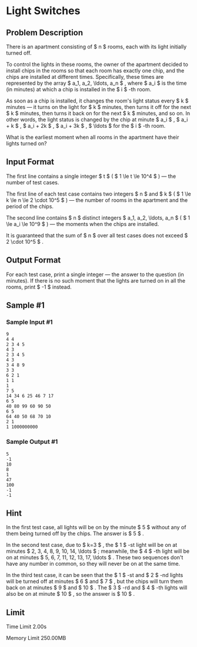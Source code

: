# Light Switches

## Problem Description

There is an apartment consisting of $ n $ rooms, each with its light initially turned off.

To control the lights in these rooms, the owner of the apartment decided to install chips in the rooms so that each room has exactly one chip, and the chips are installed at different times. Specifically, these times are represented by the array $ a_1, a_2, \ldots, a_n $ , where $ a_i $ is the time (in minutes) at which a chip is installed in the $ i $ -th room.

As soon as a chip is installed, it changes the room's light status every $ k $ minutes — it turns on the light for $ k $ minutes, then turns it off for the next $ k $ minutes, then turns it back on for the next $ k $ minutes, and so on. In other words, the light status is changed by the chip at minute $ a_i $ , $ a_i + k $ , $ a_i + 2k $ , $ a_i + 3k $ , $ \ldots $ for the $ i $ -th room.

What is the earliest moment when all rooms in the apartment have their lights turned on?

## Input Format

The first line contains a single integer $ t $ ( $ 1 \le t \le 10^4 $ ) — the number of test cases.

The first line of each test case contains two integers $ n $ and $ k $ ( $ 1 \le k \le n \le 2 \cdot 10^5 $ ) — the number of rooms in the apartment and the period of the chips.

The second line contains $ n $ distinct integers $ a_1, a_2, \ldots, a_n $ ( $ 1 \le a_i \le 10^9 $ ) — the moments when the chips are installed.

It is guaranteed that the sum of $ n $ over all test cases does not exceed $ 2 \cdot 10^5 $ .

## Output Format

For each test case, print a single integer — the answer to the question (in minutes). If there is no such moment that the lights are turned on in all the rooms, print $ -1 $ instead.

## Sample #1

### Sample Input #1

```
9
4 4
2 3 4 5
4 3
2 3 4 5
4 3
3 4 8 9
3 3
6 2 1
1 1
1
7 5
14 34 6 25 46 7 17
6 5
40 80 99 60 90 50
6 5
64 40 50 68 70 10
2 1
1 1000000000
```

### Sample Output #1

```
5
-1
10
8
1
47
100
-1
-1
```

## Hint

In the first test case, all lights will be on by the minute $ 5 $ without any of them being turned off by the chips. The answer is $ 5 $ .

In the second test case, due to $ k=3 $ , the $ 1 $ -st light will be on at minutes $ 2, 3, 4, 8, 9, 10, 14, \ldots $ ; meanwhile, the $ 4 $ -th light will be on at minutes $ 5, 6, 7, 11, 12, 13, 17, \ldots $ . These two sequences don't have any number in common, so they will never be on at the same time.

In the third test case, it can be seen that the $ 1 $ -st and $ 2 $ -nd lights will be turned off at minutes $ 6 $ and $ 7 $ , but the chips will turn them back on at minutes $ 9 $ and $ 10 $ . The $ 3 $ -rd and $ 4 $ -th lights will also be on at minute $ 10 $ , so the answer is $ 10 $ .

## Limit



Time Limit
2.00s

Memory Limit
250.00MB